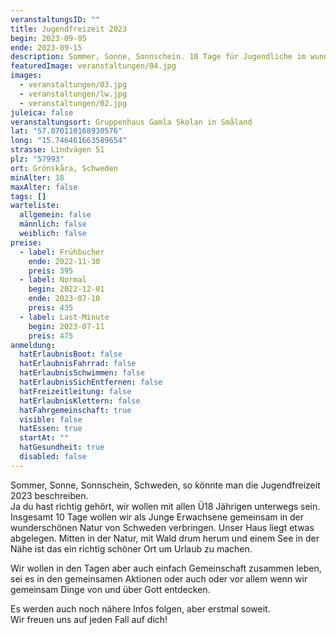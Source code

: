 ```yaml
---
veranstaltungsID: ""
title: Jugendfreizeit 2023
begin: 2023-09-05
ende: 2023-09-15
description: Sommer, Sonne, Sonnschein. 10 Tage für Jugendliche im wunderschönen Schweden...
featuredImage: veranstaltungen/04.jpg
images:
  - veranstaltungen/03.jpg
  - veranstaltungen/lw.jpg
  - veranstaltungen/02.jpg
juleica: false
veranstaltungsort: Gruppenhaus Gamla Skolan in Småland
lat: "57.070110168930576"
long: "15.746461663589654"
strasse: Lindvägen 51
plz: "57993"
ort: Grönskåra, Schweden
minAlter: 18
maxAlter: false
tags: []
warteliste:
  allgemein: false
  männlich: false
  weiblich: false
preise:
  - label: Frühbucher
    ende: 2022-11-30
    preis: 395
  - label: Normal
    begin: 2022-12-01
    ende: 2023-07-10
    preis: 435
  - label: Last-Minute
    begin: 2023-07-11
    preis: 475
anmeldung:
  hatErlaubnisBoot: false
  hatErlaubnisFahrrad: false
  hatErlaubnisSchwimmen: false
  hatErlaubnisSichEntfernen: false
  hatFreizeitleitung: false
  hatErlaubnisKlettern: false
  hatFahrgemeinschaft: true
  visible: false
  hatEssen: true
  startAt: ""
  hatGesundheit: true
  disabled: false
---
```

Sommer, Sonne, Sonnschein, Schweden, so könnte man die Jugendfreizeit 2023 beschreiben.\
Ja du hast richtig gehört, wir wollen mit allen Ü18 Jährigen unterwegs sein. Insgesamt 10 Tage wollen wir als Junge Erwachsene gemeinsam in der wunderschönen Natur von Schweden verbringen. Unser Haus liegt etwas abgelegen. Mitten in der Natur, mit Wald drum herum und einem See in der Nähe ist das ein richtig schöner Ort um Urlaub zu machen.

Wir wollen in den Tagen aber auch einfach Gemeinschaft zusammen leben, sei es in den gemeinsamen Aktionen oder auch oder vor allem wenn wir gemeinsam Dinge von und über Gott entdecken.

Es werden auch noch nähere Infos folgen, aber erstmal soweit.\
Wir freuen uns auf jeden Fall auf dich!